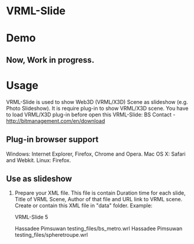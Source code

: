 VRML-Slide
=============================

Demo
=============================

Now, Work in progress.
---------

Usage
=============================

VRML-Slide is used to show Web3D (VRML/X3D) Scene as slideshow (e.g. Photo Slideshow). It is require plug-in to show VRML/X3D scene.
You have to load VRML/X3D plug-in before open this VRML-Slide: BS Contact - http://bitmanagement.com/en/download

Plug-in browser support
---------
Windows: Internet Explorer, Firefox, Chrome and Opera.
Mac OS X: Safari and Webkit.
Linux: Firefox.

Use as slideshow
---------

1. Prepare your XML file. This file is contain Duration time for each slide, Title of VRML Scene, Author of that file and URL link to VRML scene.
Create or contain this XML file in "data" folder.
Example:

	<?xml version="1.0" ?>
	<Playlist>
	
	<Page-name>VRML-Slide</Page-name>
	<Duration-default>5</Duration-default>

	<Entry>
		<Title>BS Metro</Title>
		<Author>Hassadee Pimsuwan</Author>
		<Link>testing_files/bs_metro.wrl</Link>
	</Entry>
	<Entry>
		<Title>Sphere Troupe</Title>
		<Author>Hassadee Pimsuwan</Author>
		<Link>testing_files/spheretroupe.wrl</Link>
	</Entry>
	</Playlist>
